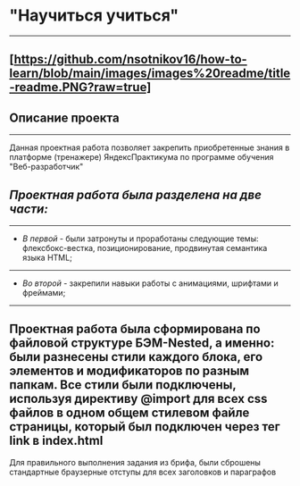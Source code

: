 # "Научиться учиться"
----------------------------------------------------------------------------------------------------
[https://github.com/nsotnikov16/how-to-learn/blob/main/images/images%20readme/title-readme.PNG?raw=true]
----------------------------------------------------------------------------------------------------
## Описание проекта
----------------------------------------------------------------------------------------------------
Данная проектная работа позволяет закрепить приобретенные знания в платформе (тренажере) ЯндексПрактикума по программе обучения "Веб-разработчик" 
## *Проектная работа была разделена на две части:*
----------------------------------------------------------------------------------------------------
* *В первой* - были затронуты и проработаны следующие темы: флексбокс-вестка, позиционирование, продвинутая семантика языка HTML;
----------------------------------------------------------------------------------------------------
* *Во второй* - закрепили навыки работы с анимациями, шрифтами и фреймами;
----------------------------------------------------------------------------------------------------
Проектная работа была сформирована по файловой структуре БЭМ-Nested, а именно: были разнесены стили каждого блока, его элементов и модификаторов по разным папкам. Все стили были подключены, используя директиву @import для всех css файлов в одном общем стилевом файле страницы, который был подключен через тег link в index.html
----------------------------------------------------------------------------------------------------
Для правильного выполнения задания из брифа, были сброшены стандартные браузерные отступы для всех заголовков и параграфов